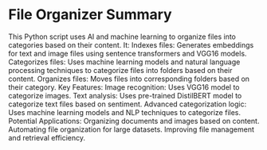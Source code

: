 # File Organizer Summary

This Python script uses AI and machine learning to organize files into categories based on their content. It:
Indexes files: Generates embeddings for text and image files using sentence transformers and VGG16 models.
Categorizes files: Uses machine learning models and natural language processing techniques to categorize files into folders based on their content.
Organizes files: Moves files into corresponding folders based on their category.
Key Features:
Image recognition: Uses VGG16 model to categorize images.
Text analysis: Uses pre-trained DistilBERT model to categorize text files based on sentiment.
Advanced categorization logic: Uses machine learning models and NLP techniques to categorize files.
Potential Applications:
Organizing documents and images based on content.
Automating file organization for large datasets.
Improving file management and retrieval efficiency.
